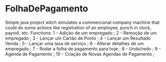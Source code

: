 # FolhaDePagamento
Simple java project witch simulates a commercional company machine that could do some actions like registration of an employee, punch in clock, payroll, etc. 
Functions:
1 - Adição de um empregado ;
2 - Remoção de um empregado ;
3 - Lançar um Cartão de Ponto ;
4 - Lançar um Resultado Venda ;
5 - Lançar uma taxa de serviço ;
6 - Alterar detalhes de um empregado ;
7 - Rodar a folha de pagamento para hoje ;
8 - Undo/redo ;
9 - Agenda de Pagamento ;
10 - Criação de Novas Agendas de Pagamento ;
